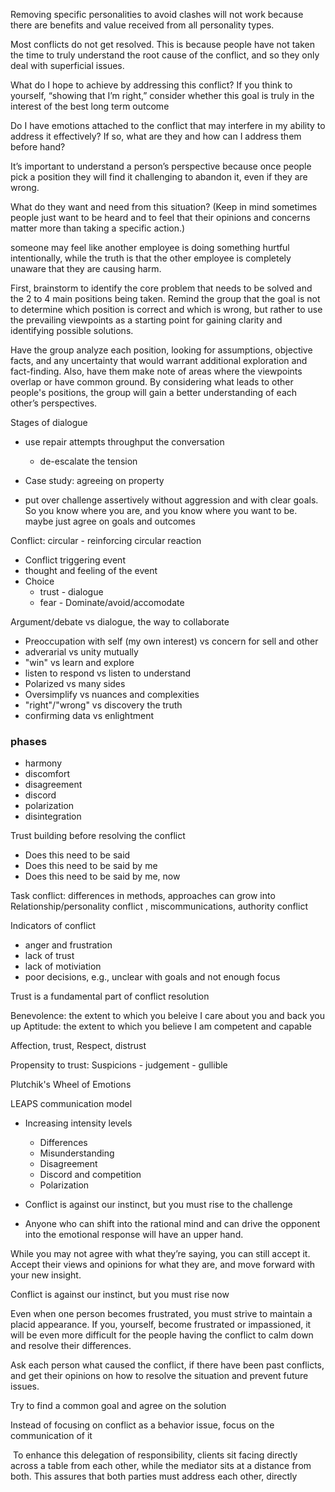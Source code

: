 Removing specific personalities to avoid clashes will not work because there are benefits and value received from all personality types.

Most conflicts do not get resolved. This is because people have not taken the time to truly understand the root cause of the conflict, and so they only deal with superficial issues.

What do I hope to achieve by addressing this conflict? If you think to yourself, “showing that I’m right,” consider whether this goal is truly in the interest of the best long term outcome

Do I have emotions attached to the conflict that may interfere in my ability to address it effectively? If so, what are they and how can I address them before hand?

It’s important to understand a person’s perspective because once people pick a position they will find it challenging to abandon it, even if they are wrong.

What do they want and need from this situation? (Keep in mind sometimes people just want to be heard and to feel that their opinions and concerns matter more than taking a specific action.)

someone may feel like another employee is doing something hurtful intentionally, while the truth is that the other employee is completely unaware that they are causing harm.


First, brainstorm to identify the core problem that needs to be solved and the 2 to 4 main
positions being taken. Remind the group that the goal is not to determine which position is correct and which is wrong, but rather to use the prevailing viewpoints as a starting point for gaining clarity and identifying possible solutions.

Have the group analyze each position, looking for assumptions, objective facts, and any uncertainty that would warrant additional exploration and fact-finding. Also, have them make note of areas where the viewpoints overlap or have common ground. By considering what leads to other people's positions, the group will gain a better understanding of each other’s perspectives. 


Stages of dialogue
  * use repair attempts throughput the conversation
    * de-escalate the tension

* Case study: agreeing on property


* put over challenge assertively without aggression and with clear goals. So you know where you are, and you know where you want to be. maybe just agree on goals and outcomes

Conflict: circular - reinforcing circular reaction

* Conflict triggering event
* thought and feeling of the event
* Choice
  * trust - dialogue
  * fear - Dominate/avoid/accomodate

Argument/debate vs dialogue, the way to collaborate
* Preoccupation with self (my own interest) vs concern for sell and other
* adverarial vs unity mutually
* "win" vs learn and explore
* listen to respond vs listen to understand
* Polarized vs many sides
* Oversimplify vs nuances and complexities
* "right"/"wrong" vs discovery the truth
* confirming data vs enlightment


### phases
* harmony
* discomfort
* disagreement
* discord
* polarization
* disintegration

Trust building before resolving the conflict

* Does this need to be said
* Does this need to be said by me
* Does this need to be said by me, now

Task conflict: differences in methods, approaches
can grow into
Relationship/personality conflict , miscommunications, authority conflict 

Indicators of conflict
* anger and frustration
* lack of trust
* lack of motiviation
* poor decisions, e.g., unclear with goals and not enough focus


Trust is a fundamental part of conflict resolution

Benevolence: the extent to which you beleive I care about you and back you up
Aptitude: the extent to which you believe I am competent and capable

Affection, trust, Respect, distrust

Propensity to trust: Suspicions - judgement - gullible

Plutchik's Wheel of Emotions


LEAPS communication model

* Increasing intensity levels
  * Differences
  * Misunderstanding
  * Disagreement
  * Discord and competition
  * Polarization

* Conflict is against our instinct, but you must rise to the challenge
* Anyone who can shift into the rational mind and can drive the opponent into the emotional response will have an upper hand.

While you may not agree with what they’re saying, you can still accept it. Accept their views and opinions for what they are, and move forward with your new insight.

Conflict is against our instinct, but you must rise now

Even when one person becomes frustrated, you must strive to maintain a placid appearance. If you, yourself, become frustrated or impassioned, it will be even more difficult for the people having the conflict to calm down and resolve their differences.

Ask each person what caused the conflict, if there have been past conflicts, and get their opinions on how to resolve the situation and prevent future issues.

Try to find a common goal and agree on the solution

Instead of focusing on conflict as a behavior issue, focus on the communication of it

 To enhance this delegation of responsibility, clients sit facing directly across a table from each other, while the mediator sits at a distance from both. This assures that both parties must address each other, directly

